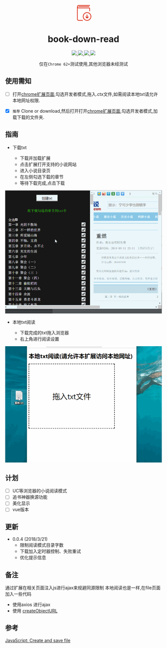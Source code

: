 <div align="center">
  <img width="50" heigth="50" src="./images/book.png">
  <h1>book-down-read</h1>
  <div>
    <a href="https://github.com/zhangyuhan2016/book-down-read/releases">
        <img src="https://img.shields.io/github/release/zhangyuhan2016/book-down-read/all.svg"/>
    </a>
    <a href="https://github.com/zhangyuhan2016/book-down-read/commits/master">
        <img src="https://img.shields.io/github/last-commit/zhangyuhan2016/book-down-read.svg"/>
    </a>
    <a href="#">
        <img src="https://img.shields.io/github/repo-size/zhangyuhan2016/book-down-read.svg"/>
    </a>
    <a href="#">
        <img src="https://img.shields.io/badge/chrome-62+-green.svg">
    </a>
  </div>

  <p>仅在<code>Chrome 62+</code>测试使用,其他浏览器未经测试</p>
</div>

## 使用需知

- [ ]  打开[chrome扩展页面](chrome://extensions/),勾选开发者模式,拖入.ctx文件,如需阅读本地txt请允许本地网址权限.

- [x]  <code>推荐</code> Clone or download,然后打开打开[chrome扩展页面](chrome://extensions/),勾选开发者模式,加载下载的文件夹.


## 指南
* 下载txt

    * 下载并加载扩展
    * 点击扩展打开支持的小说网站
    * 进入小说目录页
    * 在左侧勾选下载的章节
    * 等待下载完成,点击下载
    
![下载选择](./images/book.gif)

* 本地txt阅读

    * 下载完成的txt拖入浏览器
    * 右上角进行阅读设置

![本地阅读](./images/look_book.gif)    

## 计划
- [ ] UC等浏览器的小说阅读模式
- [ ] 追书神器换源功能
- [ ] 美化显示
- [ ] vue版本
## 更新
* 0.0.4 (2018/3/21)
    - 限制阅读模式目录字数
    - 下载加入定时器控制、失败重试
    - 优化提示信息
   
## 备注
通过扩展在相关页面注入js进行ajax来规避同源限制
本地阅读也是一样,在file页面加入一些代码

* 使用axios 进行ajax 
* 使用 [createObjectURL](https://developer.mozilla.org/zh-CN/docs/Web/API/URL/createObjectURL)

## 参考
[JavaScript: Create and save file](https://stackoverflow.com/questions/13405129/javascript-create-and-save-file)